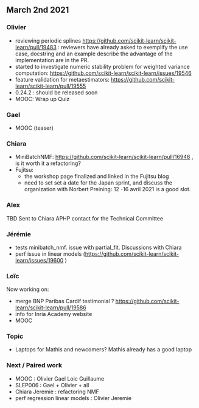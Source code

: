 ## March 2nd 2021

### Olivier

- reviewing periodic splines https://github.com/scikit-learn/scikit-learn/pull/19483 : reviewers have already asked
  to exemplify the use case, docstring and an example describe the advantage of the implementation are in the PR.
- started to investigate numeric stability problem for weighted variance computation:
  https://github.com/scikit-learn/scikit-learn/issues/19546
- feature validation for metaestimators:
  https://github.com/scikit-learn/scikit-learn/pull/19555
- 0.24.2 : should be released soon
- MOOC: Wrap up Quiz

### Gael
- MOOC (teaser)

### Chiara
- MiniBatchNMF: https://github.com/scikit-learn/scikit-learn/pull/16948 , is it worth it a refactoring?
- Fujitsu:
    - the workshop page finalized and linked in the Fujitsu blog
    - need to set set a date for the Japan sprint, and discuss the organization with Norbert Preining: 12 -16 avril 2021 is a good slot.

### Alex
TBD Sent to Chiara APHP contact for the Technical Committee

### Jérémie
- tests minibatch_nmf. issue with partial_fit. Discussions with Chiara
- perf issue in linear models (https://github.com/scikit-learn/scikit-learn/issues/19600 )

### Loïc
Now working on:
- merge BNP Paribas Cardif testimonial ? https://github.com/scikit-learn/scikit-learn/pull/19586
- info for Inria Academy website
- MOOC

### Topic
- Laptops for  Mathis and newcomers?
Mathis already has a good laptop

### Next / Paired work
- MOOC : Olivier Gael Loic Guillaume
- SLEP006 : Gael + Olivier + all
- Chiara Jeremie : refactoring NMF
- perf regression linear models : Olivier Jeremie
